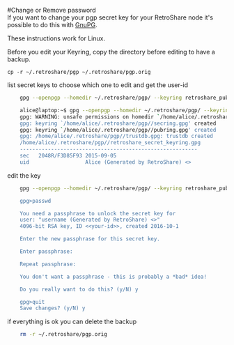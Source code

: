 #Change or Remove password  
If you want to change your pgp secret key for your RetroShare node it's 
possible to do this with [GnuPG](https://en.wikipedia.org/wiki/GNU_Privacy_Guard).  

These instructions work for Linux.  

Before you edit your Keyring, copy the directory before editing to have a backup.  

    cp -r ~/.retroshare/pgp ~/.retroshare/pgp.orig

list secret keys to choose which one to edit and get the user-id  

```bash
    gpg --openpgp --homedir ~/.retroshare/pgp/ --keyring retroshare_public_keyring.gpg --secret-keyring retroshare_secret_keyring.gpg --list-secret-keys  
```

```bash
    alice@laptop:~$ gpg --openpgp --homedir ~/.retroshare/pgp/ --keyring retroshare_public_keyring.gpg --secret-keyring retroshare_secret_keyring.gpg --list-secret-keys
    gpg: WARNING: unsafe permissions on homedir `/home/alice/.retroshare/pgp/'
    gpg: keyring `/home/alice/.retroshare/pgp//secring.gpg' created
    gpg: keyring `/home/alice/.retroshare/pgp//pubring.gpg' created
    gpg: /home/alice/.retroshare/pgp//trustdb.gpg: trustdb created
    /home/alice/.retroshare/pgp//retroshare_secret_keyring.gpg
    ---------------------------------------------------------
    sec   2048R/F3D85F93 2015-09-05
    uid                  Alice (Generated by RetroShare) <>
```

edit the key  

```bash
    gpg --openpgp --homedir ~/.retroshare/pgp/ --keyring retroshare_public_keyring.gpg --secret-keyring retroshare_secret_keyring.gpg --edit-key <<user-id>>

    gpg>passwd

    You need a passphrase to unlock the secret key for
    user: "username (Generated by RetroShare) <>"
    4096-bit RSA key, ID <<your-id>>, created 2016-10-1

    Enter the new passphrase for this secret key.

    Enter passphrase:

    Repeat passphrase:

    You don't want a passphrase - this is probably a *bad* idea!

    Do you really want to do this? (y/N) y

    gpg>quit
    Save changes? (y/N) y
```

if everything is ok you can delete the backup  

```bash
    rm -r ~/.retroshare/pgp.orig
```

